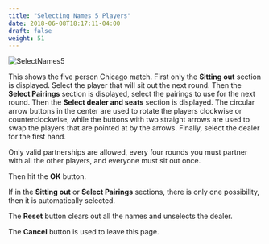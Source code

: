 ```yaml
---
title: "Selecting Names 5 Players"
date: 2018-06-08T18:17:11-04:00
draft: false
weight: 51
---
```


![SelectNames5](../../images/gen/Chicago/SelectNames5.png)

This shows the five person Chicago match.  First only the **Sitting out** section is displayed.  Select the player that will sit out the next round.  Then the **Select Pairings** section is displayed, select the pairings to use for the next round.  Then the **Select dealer and seats** section is displayed.  The circular arrow buttons in the center are used to rotate the players clockwise or counterclockwise, while the buttons with two straight arrows are used to swap the players that are pointed at by the arrows.  Finally, select the dealer for the first hand.

Only valid partnerships are allowed, every four rounds you must partner with all the other players, and everyone must sit out once.

Then hit the **OK** button.

If in the **Sitting out** or **Select Pairings** sections, there is only one possibility, then it is automatically selected.

The **Reset** button clears out all the names and unselects the dealer.

The **Cancel** button is used to leave this page.
